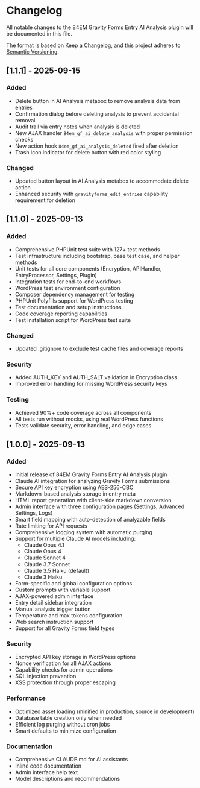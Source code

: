 # Changelog

All notable changes to the 84EM Gravity Forms Entry AI Analysis plugin will be documented in this file.

The format is based on [Keep a Changelog](https://keepachangelog.com/en/1.0.0/),
and this project adheres to [Semantic Versioning](https://semver.org/spec/v2.0.0.html).

## [1.1.1] - 2025-09-15

### Added
- Delete button in AI Analysis metabox to remove analysis data from entries
- Confirmation dialog before deleting analysis to prevent accidental removal
- Audit trail via entry notes when analysis is deleted
- New AJAX handler `84em_gf_ai_delete_analysis` with proper permission checks
- New action hook `84em_gf_ai_analysis_deleted` fired after deletion
- Trash icon indicator for delete button with red color styling

### Changed
- Updated button layout in AI Analysis metabox to accommodate delete action
- Enhanced security with `gravityforms_edit_entries` capability requirement for deletion

## [1.1.0] - 2025-09-13

### Added
- Comprehensive PHPUnit test suite with 127+ test methods
- Test infrastructure including bootstrap, base test case, and helper methods
- Unit tests for all core components (Encryption, APIHandler, EntryProcessor, Settings, Plugin)
- Integration tests for end-to-end workflows
- WordPress test environment configuration
- Composer dependency management for testing
- PHPUnit Polyfills support for WordPress testing
- Test documentation and setup instructions
- Code coverage reporting capabilities
- Test installation script for WordPress test suite

### Changed
- Updated .gitignore to exclude test cache files and coverage reports

### Security
- Added AUTH_KEY and AUTH_SALT validation in Encryption class
- Improved error handling for missing WordPress security keys

### Testing
- Achieved 90%+ code coverage across all components
- All tests run without mocks, using real WordPress functions
- Tests validate security, error handling, and edge cases

## [1.0.0] - 2025-09-13

### Added
- Initial release of 84EM Gravity Forms Entry AI Analysis plugin
- Claude AI integration for analyzing Gravity Forms submissions
- Secure API key encryption using AES-256-CBC
- Markdown-based analysis storage in entry meta
- HTML report generation with client-side markdown conversion
- Admin interface with three configuration pages (Settings, Advanced Settings, Logs)
- Smart field mapping with auto-detection of analyzable fields
- Rate limiting for API requests
- Comprehensive logging system with automatic purging
- Support for multiple Claude AI models including:
  - Claude Opus 4.1
  - Claude Opus 4
  - Claude Sonnet 4
  - Claude 3.7 Sonnet
  - Claude 3.5 Haiku (default)
  - Claude 3 Haiku
- Form-specific and global configuration options
- Custom prompts with variable support
- AJAX-powered admin interface
- Entry detail sidebar integration
- Manual analysis trigger button
- Temperature and max tokens configuration
- Web search instruction support
- Support for all Gravity Forms field types

### Security
- Encrypted API key storage in WordPress options
- Nonce verification for all AJAX actions
- Capability checks for admin operations
- SQL injection prevention
- XSS protection through proper escaping

### Performance
- Optimized asset loading (minified in production, source in development)
- Database table creation only when needed
- Efficient log purging without cron jobs
- Smart defaults to minimize configuration

### Documentation
- Comprehensive CLAUDE.md for AI assistants
- Inline code documentation
- Admin interface help text
- Model descriptions and recommendations
